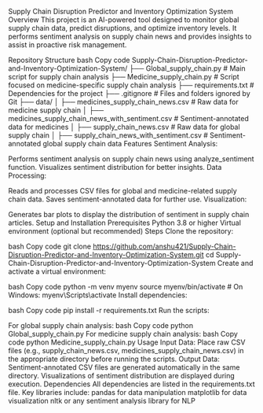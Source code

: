 Supply Chain Disruption Predictor and Inventory Optimization System
Overview
This project is an AI-powered tool designed to monitor global supply chain data, predict disruptions, and optimize inventory levels. It performs sentiment analysis on supply chain news and provides insights to assist in proactive risk management.

Repository Structure
bash
Copy code
Supply-Chain-Disruption-Predictor-and-Inventory-Optimization-System/
├── Global_supply_chain.py                     # Main script for supply chain analysis
├── Medicine_supply_chain.py                   # Script focused on medicine-specific supply chain analysis
├── requirements.txt                           # Dependencies for the project
├── .gitignore                                 # Files and folders ignored by Git
├── data/
│   ├── medicines_supply_chain_news.csv        # Raw data for medicine supply chain
│   ├── medicines_supply_chain_news_with_sentiment.csv  # Sentiment-annotated data for medicines
│   ├── supply_chain_news.csv                  # Raw data for global supply chain
│   ├── supply_chain_news_with_sentiment.csv   # Sentiment-annotated global supply chain data
Features
Sentiment Analysis:

Performs sentiment analysis on supply chain news using analyze_sentiment function.
Visualizes sentiment distribution for better insights.
Data Processing:

Reads and processes CSV files for global and medicine-related supply chain data.
Saves sentiment-annotated data for further use.
Visualization:

Generates bar plots to display the distribution of sentiment in supply chain articles.
Setup and Installation
Prerequisites
Python 3.8 or higher
Virtual environment (optional but recommended)
Steps
Clone the repository:

bash
Copy code
git clone https://github.com/anshu421/Supply-Chain-Disruption-Predictor-and-Inventory-Optimization-System.git
cd Supply-Chain-Disruption-Predictor-and-Inventory-Optimization-System
Create and activate a virtual environment:

bash
Copy code
python -m venv myenv
source myenv/bin/activate  # On Windows: myenv\Scripts\activate
Install dependencies:

bash
Copy code
pip install -r requirements.txt
Run the scripts:

For global supply chain analysis:
bash
Copy code
python Global_supply_chain.py
For medicine supply chain analysis:
bash
Copy code
python Medicine_supply_chain.py
Usage
Input Data: Place raw CSV files (e.g., supply_chain_news.csv, medicines_supply_chain_news.csv) in the appropriate directory before running the scripts.
Output Data:
Sentiment-annotated CSV files are generated automatically in the same directory.
Visualizations of sentiment distribution are displayed during execution.
Dependencies
All dependencies are listed in the requirements.txt file. Key libraries include:
pandas for data manipulation
matplotlib for data visualization
nltk or any sentiment analysis library for NLP
